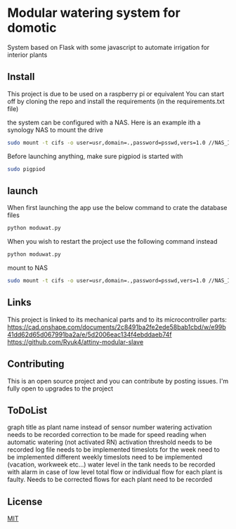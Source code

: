 # Modular watering system for domotic

System based on Flask with some javascript to automate irrigation for interior plants

## Install

This project is due to be used on a raspberry pi or equivalent
You can start off by cloning the repo and install the requirements (in the requirements.txt file)

the system can be configured with a NAS. Here is an example ith a synology NAS to mount the drive
```bash
sudo mount -t cifs -o user=usr,domain=.,password=psswd,vers=1.0 //NAS_IP/Moduwat /media/NAS/
```

Before launching anything, make sure pigpiod is started with
```bash
sudo pigpiod
```

## launch
When first launching the app use the below command to crate the database files
```bash
python moduwat.py
```
When you wish to restart the project use the following command instead
```bash
python moduwat.py
```
mount to NAS
```bash
sudo mount -t cifs -o user=usr,domain=.,password=psswd,vers=1.0 //NAS_IP/Moduwat /media/NAS/
```

## Links
This project is linked to its mechanical parts and to its microcontroller parts:
https://cad.onshape.com/documents/2c8491ba2fe2ede58bab1cbd/w/e99b41dd62d65d067991ba2a/e/5d2006eac134f4ebddaeb74f
https://github.com/Ryuk4/attiny-modular-slave

## Contributing
This is an open source project and you can contribute by posting issues. I'm fully open to upgrades to the project


## ToDoList
graph title as plant name instead of sensor number
watering activation needs to be recorded
correction to be made for speed reading when automatic watering (not activated RN)
activation threshold needs to be recorded
log file needs to be implemented
timeslots for the week need to be implemented
different weekly timeslots need to be implemented (vacation, workweek etc...)
water level in the tank needs to be recorded with alarm in case of low level
total flow or individual flow for each plant is faulty. Needs to be corrected
flows for each plant need to be recorded 




## License
[MIT](https://choosealicense.com/licenses/mit/)




